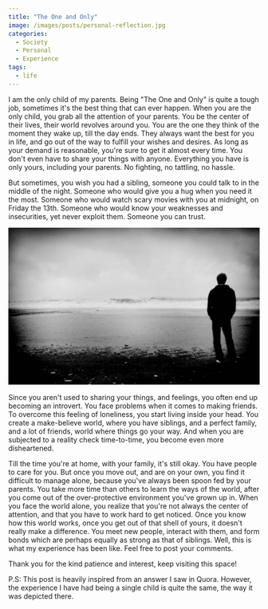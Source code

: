 ```yaml
---
title: "The One and Only"
image: /images/posts/personal-reflection.jpg
categories: 
  - Society
  - Personal
  - Experience
tags:
  - life
---
```


I am the only child of my parents. Being "The One and Only" is quite a tough job, sometimes it's the best thing that can ever happen. When you are the only child, you grab all the attention of your parents. You be the center of their lives, their world revolves around you. You are the one they think of the moment they wake up, till the day ends. They always want the best for you in life, and go out of the way to fulfill your wishes and desires. As long as your demand is reasonable, you're sure to get it almost every time. You don't even have to share your things with anyone. Everything you have is only yours, including your parents. No fighting, no tattling, no hassle.

But sometimes, you wish you had a sibling, someone you could talk to in the middle of the night. Someone who would give you a hug when you need it the most. Someone who would watch scary movies with you at midnight, on Friday the 13th. Someone who would know your weaknesses and insecurities, yet never exploit them. Someone you can trust.

<img class="img-responsive" src="/images/posts/life/lonely-boy.jpg" alt="">

Since you aren't used to sharing your things, and feelings, you often end up becoming an introvert. You face problems when it comes to making friends. To overcome this feeling of loneliness, you start living inside your head. You create a make-believe world, where you have siblings, and a perfect family, and a lot of friends, world where things go your way. And when you are subjected to a reality check time-to-time, you become even more disheartened.

Till the time you're at home, with your family, it's still okay. You have people to care for you. But once you move out, and are on your own, you find it difficult to manage alone, because you've always been spoon fed by your parents. You take more time than others to learn the ways of the world, after you come out of the over-protective environment you've grown up in. When you face the world alone, you realize that you're not always the center of attention, and that you have to work hard to get noticed. Once you know how this world works, once you get out of that shell of yours, it doesn't really make a difference. You meet new people, interact with them, and form bonds which are perhaps equally as strong as that of siblings. Well, this is what my experience has been like. Feel free to post your comments. 

Thank you for the kind patience and interest, keep visiting this space!

P.S: This post is heavily inspired from an answer I saw in Quora. However, the experience I have had being a single child is quite the same, the way it was depicted there.
